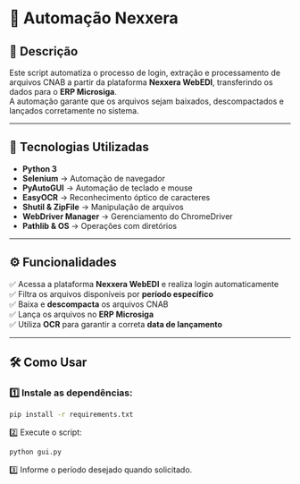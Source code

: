 # 📂 Automação Nexxera

## 📌 Descrição
Este script automatiza o processo de login, extração e processamento de arquivos CNAB a partir da plataforma **Nexxera WebEDI**, transferindo os dados para o **ERP Microsiga**.  
A automação garante que os arquivos sejam baixados, descompactados e lançados corretamente no sistema.

---

## 🚀 Tecnologias Utilizadas
- **Python 3**
- **Selenium** → Automação de navegador  
- **PyAutoGUI** → Automação de teclado e mouse  
- **EasyOCR** → Reconhecimento óptico de caracteres  
- **Shutil & ZipFile** → Manipulação de arquivos  
- **WebDriver Manager** → Gerenciamento do ChromeDriver  
- **Pathlib & OS** → Operações com diretórios  

---

## ⚙️ Funcionalidades
✅ Acessa a plataforma **Nexxera WebEDI** e realiza login automaticamente  
✅ Filtra os arquivos disponíveis por **período específico**  
✅ Baixa e **descompacta** os arquivos CNAB  
✅ Lança os arquivos no **ERP Microsiga**  
✅ Utiliza **OCR** para garantir a correta **data de lançamento**  

---

## 🛠️ Como Usar

### 1️⃣ Instale as dependências:

```bash
pip install -r requirements.txt
```
2️⃣ Execute o script:
```bash
python gui.py
```
3️⃣ Informe o período desejado quando solicitado.
